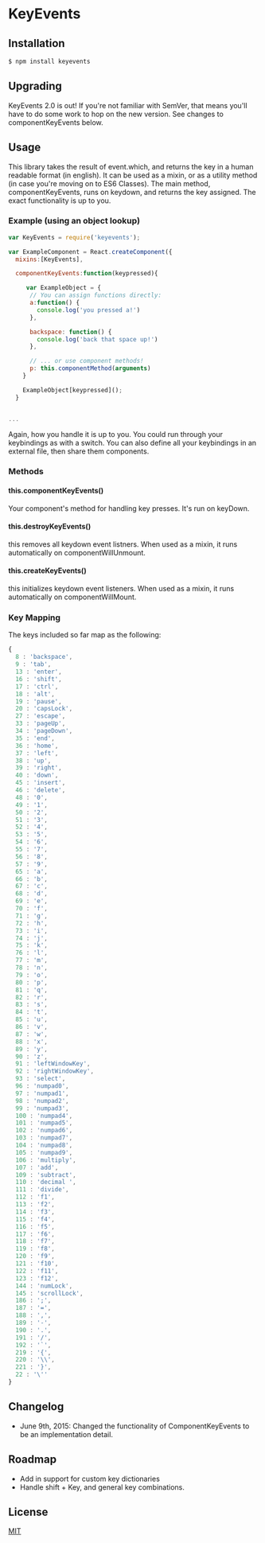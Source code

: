 KeyEvents
=========

Installation
------------
```bash
$ npm install keyevents

```

Upgrading
-----
KeyEvents 2.0 is out! If you're not familiar with SemVer, that means you'll have to do some work to hop on the new version. See changes to componentKeyEvents below.

Usage
-----

This library takes the result of event.which, and returns the key in a human readable format (in english). It can be used as a mixin, or as a utility method (in case you're moving on to ES6 Classes). The main method, componentKeyEvents, runs on keydown, and returns the key assigned. The exact functionality is up to you.

### Example (using an object lookup)

``` js
var KeyEvents = require('keyevents');

var ExampleComponent = React.createComponent({
  mixins:[KeyEvents],

  componentKeyEvents:function(keypressed){

     var ExampleObject = {
      // You can assign functions directly:
      a:function() {
        console.log('you pressed a!')
      },

      backspace: function() {
        console.log('back that space up!')
      },

      // ... or use component methods!
      p: this.componentMethod(arguments)
    }

    ExampleObject[keypressed]();
  }


...

```

Again, how you handle it is up to you. You could run through your keybindings as with a switch. You can also define all your keybindings in an external file, then share them components.

### Methods

#### this.componentKeyEvents()
Your component's method for handling key presses. It's run on keyDown.

#### this.destroyKeyEvents()
this removes all keydown event listners. When used as a mixin, it runs automatically on componentWillUnmount.

#### this.createKeyEvents()
this initializes keydown event listeners. When used as a mixin, it runs automatically on componentWillMount.

### Key Mapping

The keys included so far map as the following:
``` js
{
  8 : 'backspace',
  9 : 'tab',
  13 : 'enter',
  16 : 'shift',
  17 : 'ctrl',
  18 : 'alt',
  19 : 'pause',
  20 : 'capsLock',
  27 : 'escape',
  33 : 'pageUp',
  34 : 'pageDown',
  35 : 'end',
  36 : 'home',
  37 : 'left',
  38 : 'up',
  39 : 'right',
  40 : 'down',
  45 : 'insert',
  46 : 'delete',
  48 : '0',
  49 : '1',
  50 : '2',
  51 : '3',
  52 : '4',
  53 : '5',
  54 : '6',
  55 : '7',
  56 : '8',
  57 : '9',
  65 : 'a',
  66 : 'b',
  67 : 'c',
  68 : 'd',
  69 : 'e',
  70 : 'f',
  71 : 'g',
  72 : 'h',
  73 : 'i',
  74 : 'j',
  75 : 'k',
  76 : 'l',
  77 : 'm',
  78 : 'n',
  79 : 'o',
  80 : 'p',
  81 : 'q',
  82 : 'r',
  83 : 's',
  84 : 't',
  85 : 'u',
  86 : 'v',
  87 : 'w',
  88 : 'x',
  89 : 'y',
  90 : 'z',
  91 : 'leftWindowKey',
  92 : 'rightWindowKey',
  93 : 'select',
  96 : 'numpad0',
  97 : 'numpad1',
  98 : 'numpad2',
  99 : 'numpad3',
  100 : 'numpad4',
  101 : 'numpad5',
  102 : 'numpad6',
  103 : 'numpad7',
  104 : 'numpad8',
  105 : 'numpad9',
  106 : 'multiply',
  107 : 'add',
  109 : 'subtract',
  110 : 'decimal ',
  111 : 'divide',
  112 : 'f1',
  113 : 'f2',
  114 : 'f3',
  115 : 'f4',
  116 : 'f5',
  117 : 'f6',
  118 : 'f7',
  119 : 'f8',
  120 : 'f9',
  121 : 'f10',
  122 : 'f11',
  123 : 'f12',
  144 : 'numLock',
  145 : 'scrollLock',
  186 : ';',
  187 : '=',
  188 : ',',
  189 : '-',
  190 : '.',
  191 : '/',
  192 : '`',
  219 : '{',
  220 : '\\',
  221 : '}',
  22 : '\''
}

```

## Changelog
- June 9th, 2015: Changed the functionality of ComponentKeyEvents to be an implementation detail.

## Roadmap
- Add in support for custom key dictionaries
- Handle shift + Key, and general key combinations.

## License
[MIT](https://github.com/matthewoden/keyevents-npm/blob/master/LICENSE)
